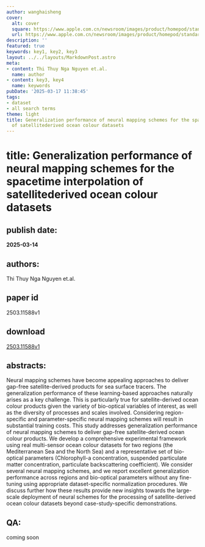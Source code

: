 ```yaml
---
author: wanghaisheng
cover:
  alt: cover
  square: https://www.apple.com.cn/newsroom/images/product/homepod/standard/Apple-HomePod-hero-230118_big.jpg.large_2x.jpg
  url: https://www.apple.com.cn/newsroom/images/product/homepod/standard/Apple-HomePod-hero-230118_big.jpg.large_2x.jpg
description: ''
featured: true
keywords: key1, key2, key3
layout: ../../layouts/MarkdownPost.astro
meta:
- content: Thi Thuy Nga Nguyen et.al.
  name: author
- content: key3, key4
  name: keywords
pubDate: '2025-03-17 11:38:45'
tags:
- dataset
- all search terms
theme: light
title: Generalization performance of neural mapping schemes for the spacetime interpolation
  of satellitederived ocean colour datasets
---
```


# title: Generalization performance of neural mapping schemes for the spacetime interpolation of satellitederived ocean colour datasets 
## publish date: 
**2025-03-14** 
## authors: 
  Thi Thuy Nga Nguyen et.al. 
## paper id
2503.11588v1
## download
[2503.11588v1](http://arxiv.org/abs/2503.11588v1)
## abstracts:
Neural mapping schemes have become appealing approaches to deliver gap-free satellite-derived products for sea surface tracers. The generalization performance of these learning-based approaches naturally arises as a key challenge. This is particularly true for satellite-derived ocean colour products given the variety of bio-optical variables of interest, as well as the diversity of processes and scales involved. Considering region-specific and parameter-specific neural mapping schemes will result in substantial training costs. This study addresses generalization performance of neural mapping schemes to deliver gap-free satellite-derived ocean colour products. We develop a comprehensive experimental framework using real multi-sensor ocean colour datasets for two regions (the Mediterranean Sea and the North Sea) and a representative set of bio-optical parameters (Chlorophyll-a concentration, suspended particulate matter concentration, particulate backscattering coefficient). We consider several neural mapping schemes, and we report excellent generalization performance across regions and bio-optical parameters without any fine-tuning using appropriate dataset-specific normalization procedures. We discuss further how these results provide new insights towards the large-scale deployment of neural schemes for the processing of satellite-derived ocean colour datasets beyond case-study-specific demonstrations.
## QA:
coming soon
